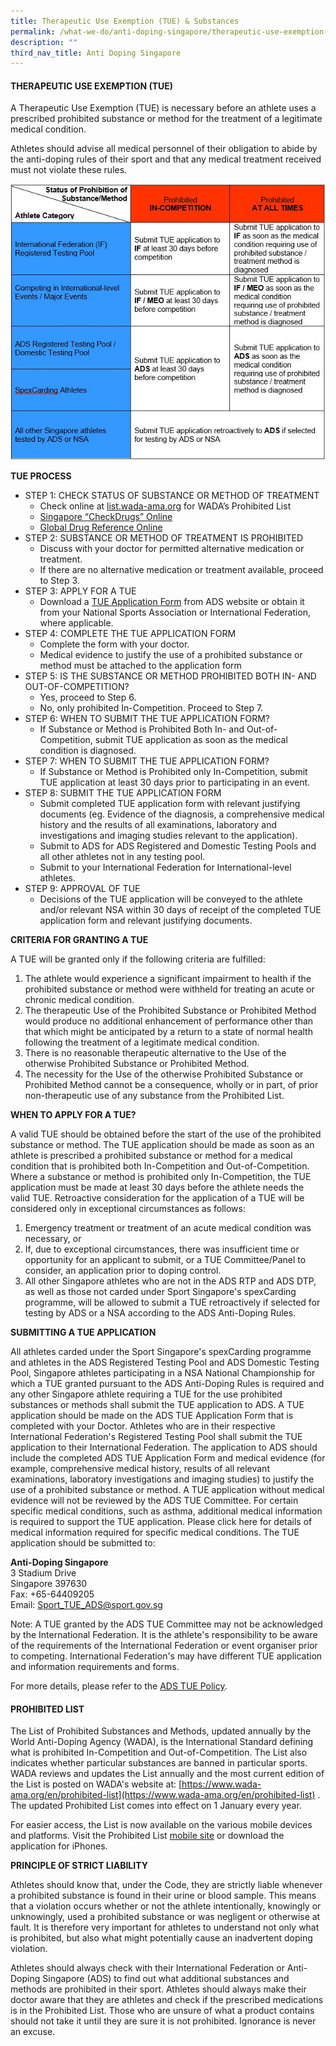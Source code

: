 ```yaml
---
title: Therapeutic Use Exemption (TUE) & Substances
permalink: /what-we-do/anti-doping-singapore/therapeutic-use-exemption-tue-substances/
description: ""
third_nav_title: Anti Doping Singapore
---
```

#### **THERAPEUTIC USE EXEMPTION (TUE)**

A Therapeutic Use Exemption (TUE) is necessary before an athlete uses a prescribed prohibited substance or method for the treatment of a legitimate medical condition.

Athletes should advise all medical personnel of their obligation to abide by the anti-doping rules of their sport and that any medical treatment received must not violate these rules.

![TUE Process Table](/images/What%20We%20Do/Anti%20Doping%20Singapore/Substances/Therapeutic%20Use%20Exemption/TUE_Process_Table.jpeg)

**TUE PROCESS**

* STEP 1: CHECK STATUS OF SUBSTANCE OR METHOD OF TREATMENT 
	* Check online at [list.wada-ama.org](http://list.wada-ama.org/) for WADA’s Prohibited List
	*  [Singapore “CheckDrugs” Online](https://www.antidoping.org.sg/)
	*  [Global Drug Reference Online](http://www.globaldro.com/)
*  STEP 2: SUBSTANCE OR METHOD OF TREATMENT IS PROHIBITED
	* Discuss with your doctor for permitted alternative medication or treatment.
	* If there are no alternative medication or treatment available, proceed to Step 3.
* STEP 3: APPLY FOR A TUE
	* Download a [TUE Application Form](/anti-doping-singapore/resources/policies-and-forms) from ADS website or obtain it from your National Sports Association or International Federation, where applicable.
* STEP 4: COMPLETE THE TUE APPLICATION FORM
	* Complete the form with your doctor.
	* Medical evidence to justify the use of a prohibited substance or method must be attached to the application form
* STEP 5: IS THE SUBSTANCE OR METHOD PROHIBITED BOTH IN- AND OUT-OF-COMPETITION?
	* Yes, proceed to Step 6.
	* No, only prohibited In-Competition. Proceed to Step 7.
* STEP 6: WHEN TO SUBMIT THE TUE APPLICATION FORM?
	* If Substance or Method is Prohibited Both In- and Out-of-Competition, submit TUE application as soon as the medical condition is diagnosed.
* STEP 7: WHEN TO SUBMIT THE TUE APPLICATION FORM?
	* If Substance or Method is Prohibited only In-Competition, submit TUE application at least 30 days prior to participating in an event.
* STEP 8: SUBMIT THE TUE APPLICATION FORM
	* Submit completed TUE application form with relevant justifying documents (eg. Evidence of the diagnosis, a comprehensive medical history and the results of all examinations, laboratory and investigations and imaging studies relevant to the application).
	* Submit to ADS for ADS Registered and Domestic Testing Pools and all other athletes not in any testing pool.
	* Submit to your International Federation for International-level athletes.
* STEP 9: APPROVAL OF TUE
	* Decisions of the TUE application will be conveyed to the athlete and/or relevant NSA within 30 days of receipt of the completed TUE application form and relevant justifying documents.

**CRITERIA FOR GRANTING A TUE**

 A TUE will be granted only if the following criteria are fulfilled:
1.	The athlete would experience a significant impairment to health if the prohibited substance or method were withheld for treating an acute or chronic medical condition.
2.	The therapeutic Use of the Prohibited Substance or Prohibited Method would produce no additional enhancement of performance other than that which might be anticipated by a return to a state of normal health following the treatment of a legitimate medical condition.
3.	There is no reasonable therapeutic alternative to the Use of the otherwise Prohibited Substance or Prohibited Method.
4.	The necessity for the Use of the otherwise Prohibited Substance or Prohibited Method cannot be a consequence, wholly or in part, of prior non-therapeutic use of any substance from the Prohibited List.

**WHEN TO APPLY FOR A TUE?**

A valid TUE should be obtained before the start of the use of the prohibited substance or method.
The TUE application should be made as soon as an athlete is prescribed a prohibited substance or method for a medical condition that is prohibited both In-Competition and Out-of-Competition. Where a substance or method is prohibited only In-Competition, the TUE application must be made at least 30 days before the athlete needs the valid TUE.
Retroactive consideration for the application of a TUE will be considered only in exceptional circumstances as follows:
1.	Emergency treatment or treatment of an acute medical condition was necessary, or 
2.	If, due to exceptional circumstances, there was insufficient time or opportunity for an applicant to submit, or a TUE Committee/Panel to consider, an application prior to doping control.
3.	All other Singapore athletes who are not in the ADS RTP and ADS DTP, as well as those not carded under Sport Singapore's spexCarding programme, will be allowed to submit a TUE retroactively if selected for testing by ADS or a NSA according to the ADS Anti-Doping Rules.

**SUBMITTING A TUE APPLICATION**

All athletes carded under the Sport Singapore's spexCarding programme and athletes in the ADS Registered Testing Pool and ADS Domestic Testing Pool, Singapore athletes participating in a NSA National Championship for which a TUE granted pursuant to the ADS Anti-Doping Rules is required and any other Singapore athlete requiring a TUE for the use prohibited substances or methods shall submit the TUE application to ADS. A TUE application should be made on the ADS TUE Application Form that is completed with your Doctor.
Athletes who are in their respective International Federation's Registered Testing Pool shall submit the TUE application to their International Federation.
The application to ADS should include the completed ADS TUE Application Form and medical evidence (for example, comprehensive medical history, results of all relevant examinations, laboratory investigations and imaging studies) to justify the use of a prohibited substance or method. A TUE application without medical evidence will not be reviewed by the ADS TUE Committee.
For certain specific medical conditions, such as asthma, additional medical information is required to support the TUE application. Please click here for details of medical information required for specific medical conditions.
The TUE application should be submitted to:

**Anti-Doping Singapore**
<br>
3 Stadium Drive
<br>
Singapore 397630
<br>
Fax: +65-64409205
<br>
Email: [Sport_TUE_ADS@sport.gov.sg](mailto:Sport_TUE_ADS@sport.gov.sg)

Note: A TUE granted by the ADS TUE Committee may not be acknowledged by the International Federation. It is the athlete's responsibility to be aware of the requirements of the International Federation or event organiser prior to competing. International Federation's may have different TUE application and information requirements and forms.

For more details, please refer to the [ADS TUE Policy](/anti-doping-singapore/resources/policies-and-forms).


#### **PROHIBITED LIST**

The List of Prohibited Substances and Methods, updated annually by the World Anti-Doping Agency (WADA), is the International Standard defining what is prohibited In-Competition and Out-of-Competition. The List also indicates whether particular substances are banned in particular sports. WADA reviews and updates the List annually and the most current edition of the List is posted on WADA's website at: [https://www.wada-ama.org/en/prohibited-list](https://www.wada-ama.org/en/prohibited-list) . The updated Prohibited List comes into effect on 1 January every year.

For easier access, the List is now available on the various mobile devices and platforms. Visit the Prohibited List [mobile site](https://www.wada-ama.org/en/prohibited-list) or download the application for iPhones.

**PRINCIPLE OF STRICT LIABILITY**

Athletes should know that, under the Code, they are strictly liable whenever a prohibited substance is found in their urine or blood sample. This means that a violation occurs whether or not the athlete intentionally, knowingly or unknowingly, used a prohibited substance or was negligent or otherwise at fault. It is therefore very important for athletes to understand not only what is prohibited, but also what might potentially cause an inadvertent doping violation.

Athletes should always check with their International Federation or Anti-Doping Singapore (ADS) to find out what additional substances and methods are prohibited in their sport.  Athletes should always make their doctor aware that they are athletes and check if the prescribed medications is in the Prohibited List. Those who are unsure of what a product contains should not take it until they are sure it is not prohibited. Ignorance is never an excuse.
